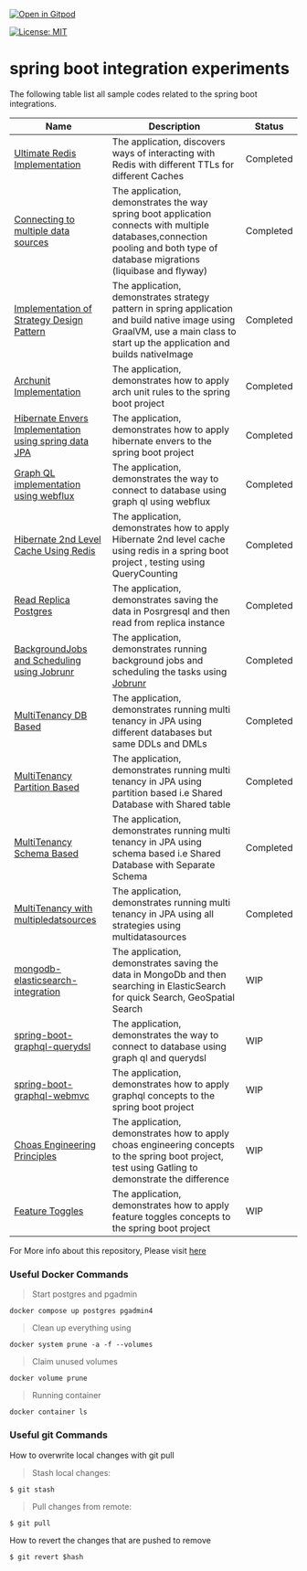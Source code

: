 [![Open in Gitpod](https://gitpod.io/button/open-in-gitpod.svg)](https://gitpod.io/#https://github.com/rajadilipkolli/my-spring-boot-experiments)

[![License: MIT](https://img.shields.io/badge/License-MIT-yellow.svg)](https://opensource.org/licenses/MIT)


# spring boot integration experiments

The following table list all sample codes related to the spring boot integrations.

| Name                                                                                            | Description 		                                                                                                                                                                 | Status 		 |
|-------------------------------------------------------------------------------------------------|--------------------------------------------------------------------------------------------------------------------------------------------------------------------------------|-----------|
| [Ultimate Redis Implementation](./spring-boot-ultimate-redis)                             | The application, discovers ways of interacting with Redis with different TTLs for different Caches                                                                             | Completed |
| [Connecting to multiple data sources](./jpa/spring-boot-multipledatasources)                  | The application, demonstrates the way spring boot application connects with multiple databases,connection pooling and both type of database migrations (liquibase and flyway)  | Completed |
| [Implementation of Strategy Design Pattern](./spring-boot-strategy-plugin)                | The application, demonstrates strategy pattern in spring application and build native image using GraalVM, use a main class to start up the application and builds nativeImage | Completed |
| [Archunit Implementation](./spring-boot-api-archunit-sample)                              | The application, demonstrates how to apply arch unit rules to the spring boot project                                                                                          | Completed |
| [Hibernate Envers Implementation using spring data JPA](./jpa/spring-boot-data-envers-sample) | The application, demonstrates how to apply hibernate envers to the spring boot project                                                                                         | Completed |
| [Graph QL implementation using webflux](./graphql/spring-boot-graphql-webflux)                    | The application, demonstrates the way to connect to database using graph ql using webflux                                                                                      | Completed |
| [Hibernate 2nd Level Cache Using Redis](./jpa/spring-boot-hibernate2ndlevelcache-sample)      | The application, demonstrates how to apply Hibernate 2nd level cache using redis in a spring boot project , testing using QueryCounting                                        | Completed |
| [Read Replica Postgres](./jpa/spring-boot-read-replica-postgresql)                            | The application, demonstrates saving the data in Posrgresql and then read from replica instance                                                                                | Completed |
| [BackgroundJobs and Scheduling using Jobrunr](./spring-boot-jobrunr-sample)               | The application, demonstrates running background jobs and scheduling the tasks using [Jobrunr](https://www.jobrunr.io/en/)                                                     | Completed |
| [MultiTenancy DB Based](./jpa/spring-boot-jpa-multitenancy/db)                                | The application, demonstrates running multi tenancy in JPA using different databases but same DDLs and DMLs                                                                    | Completed |
| [MultiTenancy Partition Based](./jpa/spring-boot-jpa-multitenancy/partition)                  | The application, demonstrates running multi tenancy in JPA using partition based i.e Shared Database with Shared table                                                         | Completed |
| [MultiTenancy Schema Based](./jpa/spring-boot-jpa-multitenancy/schema)                        | The application, demonstrates running multi tenancy in JPA using schema based i.e Shared Database with Separate Schema                                                         | Completed |
| [MultiTenancy with multipledatsources](./jpa/spring-boot-jpa-multitenancy/multidatasource-multitenancy)  | The application, demonstrates running multi tenancy in JPA using all strategies using multidatasources                                                                     | Completed |
| [mongodb-elasticsearch-integration](./spring-boot-mongodb-elasticsearch)                  | The application, demonstrates saving the data in MongoDb and then searching in ElasticSearch for quick Search, GeoSpatial Search                                               | WIP       |
| [spring-boot-graphql-querydsl](./graphql/spring-boot-graphql-querydsl)                                | The application, demonstrates the way to connect to database using graph ql and querydsl                                                                                       | WIP       |
| [spring-boot-graphql-webmvc](./graphql/spring-boot-graphql-webmvc)                                    | The application, demonstrates how to apply graphql concepts to the spring boot project                                                                                         | WIP       |
| [Choas Engineering Principles](./spring-boot-choas-monkey)                                | The application, demonstrates how to apply choas engineering concepts to the spring boot project, test using Gatling to demonstrate the difference                             | WIP       |
| [Feature Toggles](./spring-boot-togglz-sample)                                            | The application, demonstrates how to apply feature toggles concepts to the spring boot project                                                                                 | WIP       |

For More info about this repository, Please visit [here](https://rajadilipkolli.github.io/my-spring-boot-experiments/)


### Useful Docker Commands

>  Start postgres and pgadmin
 ```shell
 docker compose up postgres pgadmin4
 ```
>  Clean up everything using
 ```shell
 docker system prune -a -f --volumes
 ```
>  Claim unused volumes
 ```shell
 docker volume prune
 ```
> Running container
 ```shell
 docker container ls
 ```

### Useful git Commands

How to overwrite local changes with git pull

> Stash local changes:
 ```shell
 $ git stash
 ```
> Pull changes from remote:
 ```shell
 $ git pull
 ```

How to revert the changes that are pushed to remove
```shell
$ git revert $hash
```
